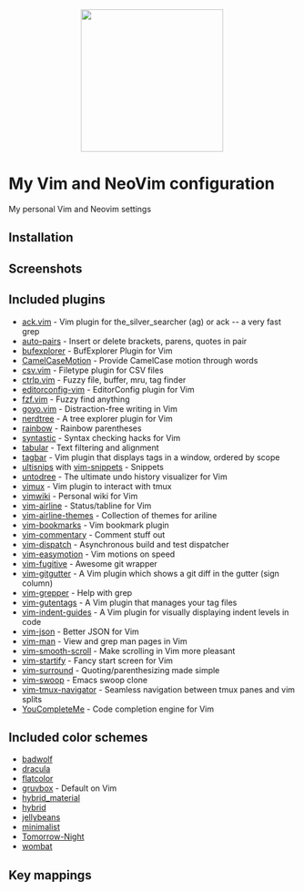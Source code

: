 <div align="center">

<img src="http://icons.iconarchive.com/icons/bokehlicia/captiva/256/vim-icon.png" height="250px" width="250px">

</div>

# My Vim and NeoVim configuration
My personal Vim and Neovim settings

## Installation

## Screenshots

## Included plugins
* [ack.vim](https://github.com/mileszs/ack.vim) -  Vim plugin for the_silver_searcher (ag) or ack -- a very fast grep
* [auto-pairs](https://github.com/jiangmiao/auto-pairs) - Insert or delete brackets, parens, quotes in pair
* [bufexplorer](https://github.com/jlanzarotta/bufexplorer) - BufExplorer Plugin for Vim
* [CamelCaseMotion](https://github.com/bkad/CamelCaseMotion) - Provide CamelCase motion through words
* [csv.vim](https://github.com/chrisbra/csv.vim) - Filetype plugin for CSV files 
* [ctrlp.vim](https://github.com/ctrlpvim/ctrlp.vim) - Fuzzy file, buffer, mru, tag finder
* [editorconfig-vim](https://github.com/editorconfig/editorconfig-vim) - EditorConfig plugin for Vim
* [fzf.vim](https://github.com/junegunn/fzf.vim) - Fuzzy find anything
* [goyo.vim](https://github.com/junegunn/goyo.vim) - Distraction-free writing in Vim
* [nerdtree](https://github.com/scrooloose/nerdtree) - A tree explorer plugin for Vim
* [rainbow](https://github.com/luochen1990/rainbow) - Rainbow parentheses
* [syntastic](https://github.com/vim-syntastic/syntastic) - Syntax checking hacks for Vim
* [tabular](https://github.com/godlygeek/tabular) - Text filtering and alignment
* [tagbar](https://github.com/majutsushi/tagbar) - Vim plugin that displays tags in a window, ordered by scope
* [ultisnips](https://github.com/SirVer/ultisnips) with [vim-snippets](https://github.com/honza/vim-snippets) - Snippets
* [untodree](https://github.com/mbbill/undotree) - The ultimate undo history visualizer for Vim
* [vimux](https://github.com/benmills/vimux) - Vim plugin to interact with tmux   
* [vimwiki](https://github.com/vimwiki/vimwiki) - Personal wiki for Vim
* [vim-airline](https://github.com/vim-airline/vim-airline) - Status/tabline for Vim
* [vim-airline-themes](https://github.com/vim-airline/vim-airline-themes) - Collection of themes for ariline
* [vim-bookmarks](https://github.com/MattesGroeger/vim-bookmarks) - Vim bookmark plugin
* [vim-commentary](https://github.com/tpope/vim-commentary) - Comment stuff out
* [vim-dispatch](https://github.com/tpope/vim-dispatch) - Asynchronous build and test dispatcher
* [vim-easymotion](https://github.com/easymotion/vim-easymotion) - Vim motions on speed
* [vim-fugitive](https://github.com/tpope/vim-fugitive) - Awesome git wrapper
* [vim-gitgutter](https://github.com/airblade/vim-gitgutter) - A Vim plugin which shows a git diff in the gutter (sign column)
* [vim-grepper](https://github.com/mhinz/vim-grepper) - Help with grep 
* [vim-gutentags](https://github.com/ludovicchabant/vim-gutentags) - A Vim plugin that manages your tag files 
* [vim-indent-guides](https://github.com/nathanaelkane/vim-indent-guides) - A Vim plugin for visually displaying indent levels in code
* [vim-json](https://github.com/elzr/vim-json) - Better JSON for Vim
* [vim-man](https://github.com/vim-utils/vim-man) - View and grep man pages in Vim
* [vim-smooth-scroll](https://github.com/terryma/vim-smooth-scroll) - Make scrolling in Vim more pleasant 
* [vim-startify](https://github.com/mhinz/vim-startify) - Fancy start screen for Vim
* [vim-surround](https://github.com/tpope/vim-surround) - Quoting/parenthesizing made simple
* [vim-swoop](https://github.com/pelodelfuego/vim-swoop) - Emacs swoop clone
* [vim-tmux-navigator](https://github.com/christoomey/vim-tmux-navigator) - Seamless navigation between tmux panes and vim splits 
* [YouCompleteMe](https://github.com/Valloric/YouCompleteMe) - Code completion engine for Vim

## Included color schemes
* [badwolf](https://github.com/sjl/badwolf)
* [dracula](https://github.com/dracula/vim)
* [flatcolor](https://github.com/MaxSt/FlatColor)
* [gruvbox](https://github.com/morhetz/gruvbox) - Default on Vim
* [hybrid_material](https://github.com/kristijanhusak/vim-hybrid-material)
* [hybrid](https://github.com/w0ng/vim-hybrid)
* [jellybeans](https://github.com/nanotech/jellybeans.vim)
* [minimalist](https://github.com/dikiaap/minimalist)
* [Tomorrow-Night](https://github.com/chriskempson/vim-tomorrow-theme)
* [wombat](https://github.com/vim-scripts/Wombat)

## Key mappings
